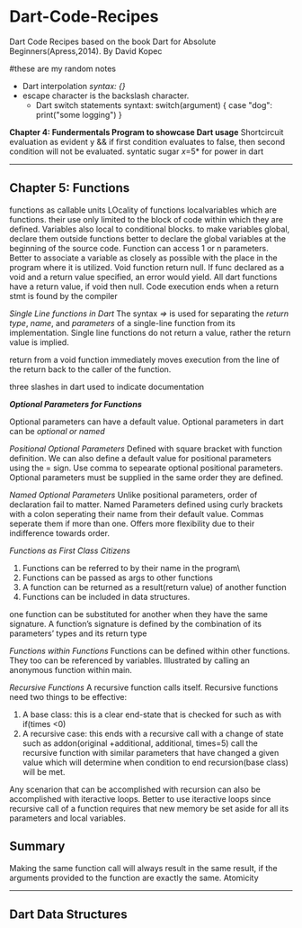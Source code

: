 # Dart-Code-Recipes
Dart Code Recipes based on the book Dart for Absolute Beginners(Apress,2014). By David Kopec

#these are my random notes

- Dart interpolation *syntax: {}*
- escape character is the backslash character.
    - Dart switch statements syntaxt:
    switch(argument) {
    case "dog":
    print("some logging")
    }

**Chapter 4: Fundermentals Program to showcase Dart usage**
Shortcircuit evaluation as evident y && if first condition evaluates to false, then second condition will not be evaluated.
syntatic sugar *x*=5* for power in dart
<hr>
<h2><strong>Chapter 5: Functions</strong></h2>

functions as callable units
LOcality of functions
localvariables which are functions. their use only limited to the block of code within which they are defined. Variables also local to conditional blocks.
to make variables global, declare them outside functions
better to declare the global variables at the beginning of the source code.
Function can access 1 or n parameters. Better to associate a variable as closely as possible with the place in the program where it is utilized.
Void function return null. If func declared as a void and a return value specified, an error would yield. All dart functions have a return value, if void then null.
Code execution ends when a return stmt is found by the compiler

*Single Line functions in Dart*
The syntax *=>* is used for separating the *return type*, *name*, and *parameters* of a single-line function from its implementation.  Single line functions do not return a value, rather the return value is implied.

return from a void function immediately moves execution from the line of the return back to the caller of the function.

three slashes in dart used to indicate documentation

__*Optional Parameters for Functions*__

Optional parameters can have a default value.  Optional parameters in dart can be *optional or named*

*Positional Optional Parameters*
Defined with square bracket with function definition. We can also define a default value for positional parameters using the = sign. Use comma to sepearate optional positional parameters. Optional parameters must be supplied in the same order they are defined.

*Named Optional Parameters*
Unlike positional parameters, order of declaration fail to matter.
Named Parameters defined using curly brackets with a colon seperating their name from their default value. Commas seperate them if more than one. Offers more flexibility due to their indifference towards order.

*Functions as First Class Citizens*
1. Functions can be referred to by their name in the program\
2. Functions can be passed as args to other functions
3. A function can be returned as a result(return value) of another function
4. Functions can be included in data structures.

one function can be substituted for another when they have the same signature. A function’s signature is defined by the combination of its parameters’ types and its return type

*Functions within Functions*
Functions can be defined within other functions. They too can be referenced by variables. Illustrated by calling an anonymous function within main.

*Recursive Functions*
A recursive function calls itself. Recursive functions need two things to be effective:
1. A base class: this is a clear end-state that is checked for such as with if(times <0)
2. A recursive case: this ends with a recursive call with a change of state such as addon(original +additional, additional, times=5) call the recursive function with similar parameters that have changed a given value which will determine when condition to end recursion(base class) will be met.

Any scenarion that can be accomplished with recursion can also be accomplished with iteractive loops. Better to use iteractive loops since recursive call of a function requires that new memory be set aside for all its parameters and local variables.



<h2>Summary</h2>
Making the same function call will always result in the same result, if the arguments
provided to the function are exactly the same. Atomicity

<hr>



<strong><h2>Dart Data Structures</h2></strong>
